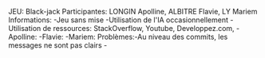 JEU: Black-jack
Participantes: LONGIN Apolline, ALBITRE Flavie, LY Mariem
Informations: -Jeu sans mise 
              -Utilisation de l'IA occasionnellement
              -Utilisation de ressources: StackOverflow, Youtube, Developpez.com, 
              -Apolline:
              -Flavie:
              -Mariem:
Problèmes:-Au niveau des commits, les messages ne sont pas clairs
          -
